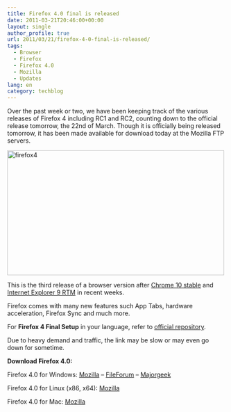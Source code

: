 ```yaml
---
title: Firefox 4.0 final is released
date: 2011-03-21T20:46:00+00:00
layout: single
author_profile: true
url: 2011/03/21/firefox-4-0-final-is-released/
tags:
  - Browser
  - Firefox
  - Firefox 4.0
  - Mozilla
  - Updates
lang: en
category: techblog
---
```

Over the past week or two, we have been keeping track of the various releases of Firefox 4 including RC1 and RC2, counting down to the official release tomorrow, the 22nd of March. Though it is officially being released tomorrow, it has been made available for download today at the Mozilla FTP servers.

[<img title="firefox4" border="0" alt="firefox4" src="http://lh4.ggpht.com/_vaUVXcmC3OI/TYezIEF4W2I/AAAAAAAADw4/Gv-OaXYZprk/firefox4_thumb%5B11%5D.jpg?imgmax=800" width="500" height="287" />](http://lh6.ggpht.com/_vaUVXcmC3OI/TYezGem5NBI/AAAAAAAADw0/hnxctfyFc6U/s1600-h/firefox4%5B12%5D.jpg)

This is the third release of a browser version after <a href="http://boelectronic.blogspot.com/2011/03/new-chrome-stable-release-today-with.html" target="_blank">Chrome 10 stable</a> and <a href="http://boelectronic.blogspot.com/2011/03/internet-explorer-9-is-out-includes-new.html" target="_blank">Internet Explorer 9 RTM</a> in recent weeks.

Firefox comes with many new features such App Tabs, hardware acceleration, Firefox Sync and much more.

For **Firefox 4 Final Setup** in your language, refer to <a href="ftp://releases.mozilla.org/pub/mozilla.org/firefox/releases/4.0/" target="_blank">official repository</a>.

Due to heavy demand and traffic, the link may be slow or may even go down for sometime.

**Download Firefox 4.0:**

Firefox 4.0 for Windows: <a href="http://releases.mozilla.org/pub/mozilla.org/firefox/releases/4.0/win32/en-US/Firefox%20Setup%204.0.exe" target="_blank">Mozilla</a> – <a href="http://fileforum.betanews.com/detail/Mozilla-Firefox-v4-for-Windows/1032985422/16" target="_blank">FileForum</a> – <a href="http://www.majorgeeks.com/download2248.html?2011-03-21" target="_blank">Majorgeek</a>

Firefox 4.0 for Linux (x86, x64): <a href="http://releases.mozilla.org/pub/mozilla.org/firefox/releases/4.0/linux-i686/en-US/firefox-4.0.tar.bz2" target="_blank">Mozilla</a>

Firefox 4.0 for Mac: <a href="http://releases.mozilla.org/pub/mozilla.org/firefox/releases/4.0/mac/en-US/Firefox%204.0.dmg" target="_blank">Mozilla</a>